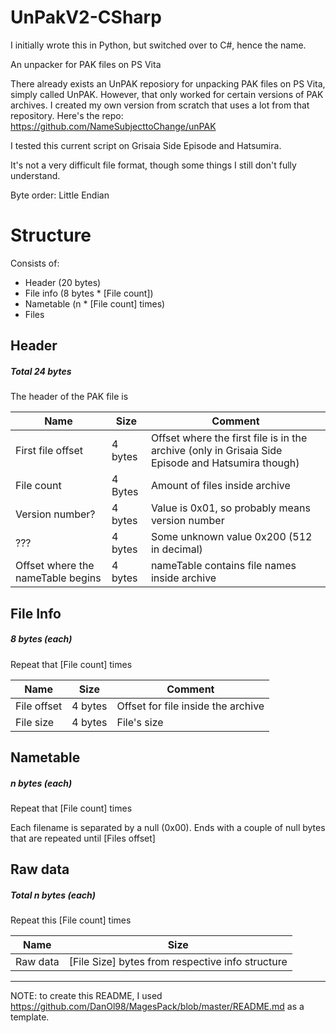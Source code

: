 # UnPakV2-CSharp

I initially wrote this in Python, but switched over to C#, hence the name.

An unpacker for PAK files on PS Vita

There already exists an UnPAK reposiory for unpacking PAK files on PS Vita, simply called UnPAK. However, that only worked for certain versions of PAK archives.
I created my own version from scratch that uses a lot from that repository. Here's the repo: https://github.com/NameSubjecttoChange/unPAK

I tested this current script on Grisaia Side Episode and Hatsumira.

It's not a very difficult file format, though some things I still don't fully understand.

Byte order: Little Endian

# Structure

Consists of:
* Header (20 bytes)
* File info (8 bytes * [File count])
* Nametable (n * [File count] times)
* Files

## Header
##### Total 24 bytes
The header of the PAK file is

Name | Size | Comment
--- | --- | ---
First file offset | 4 bytes | Offset where the first file is in the archive (only in Grisaia Side Episode and Hatsumira though)
File count | 4 Bytes | Amount of files inside archive
Version number? | 4 bytes | Value is 0x01, so probably means version number
??? | 4 bytes | Some unknown value 0x200 (512 in decimal)
Offset where the nameTable begins | 4 bytes | nameTable contains file names inside archive


## File Info
##### 8 bytes (each)
Repeat that [File count] times

Name | Size | Comment
--- | --- | ---
File offset | 4 bytes | Offset for file inside the archive
File size | 4 bytes | File's size

## Nametable
##### n bytes (each)
Repeat that [File count] times

Each filename is separated by a null (0x00).
Ends with a couple of null bytes that are repeated until [Files offset]

## Raw data
##### Total n bytes (each)
Repeat this [File count] times

Name | Size |
--- | --- 
Raw data | [File Size] bytes from respective info structure

---

NOTE: to create this README, I used https://github.com/DanOl98/MagesPack/blob/master/README.md as a template.

